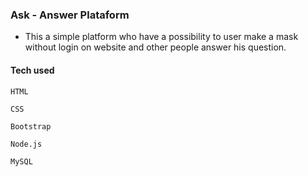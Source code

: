 ### Ask - Answer Plataform
 * This a simple platform who have a possibility to user make a mask without login on website and other people answer his question.

#### Tech used

`HTML`

`CSS`

`Bootstrap`

`Node.js`

`MySQL`
